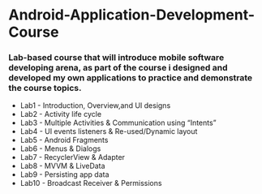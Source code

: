 # Android-Application-Development-Course
### Lab-based course that will introduce mobile software developing arena, as part of the course i designed and developed my own applications to practice and demonstrate the course topics.


 - Lab1 - Introduction, Overview,and UI designs
 - Lab2 - Activity life cycle
 - Lab3 - Multiple Activities & Communication using “Intents”
 - Lab4 - UI events listeners & Re-used/Dynamic layout
 - Lab5 - Android Fragments
 - Lab6 - Menus & Dialogs
 - Lab7 - RecyclerView & Adapter
 - Lab8 - MVVM & LiveData
 - Lab9 - Persisting app data
 - Lab10 - Broadcast Receiver & Permissions
